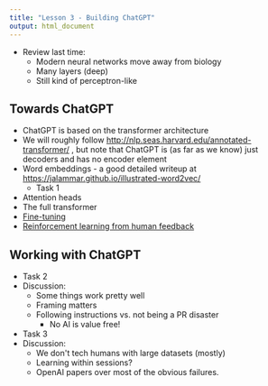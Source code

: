 ```yaml
---
title: "Lesson 3 - Building ChatGPT"
output: html_document
---
```


- Review last time:
  - Modern neural networks move away from biology
  - Many layers (deep)
  - Still kind of perceptron-like

## Towards ChatGPT

 - ChatGPT is based on the transformer architecture
 - We will roughly follow http://nlp.seas.harvard.edu/annotated-transformer/ , but note that ChatGPT is (as far as we know) just decoders and has no encoder element
 - Word embeddings - a good detailed writeup at https://jalammar.github.io/illustrated-word2vec/
   - Task 1
 - Attention heads
 - The full transformer
 - [Fine-tuning](https://en.wikipedia.org/wiki/Fine-tuning_(deep_learning))
 - [Reinforcement learning from human feedback](https://en.wikipedia.org/wiki/Reinforcement_learning_from_human_feedback)

## Working with ChatGPT
 - Task 2
 - Discussion:
   - Some things work pretty well
   - Framing matters
   - Following instructions vs. not being a PR disaster
     - No AI is value free!
 - Task 3
 - Discussion:
   - We don't tech humans with large datasets (mostly)
   - Learning within sessions?
   - OpenAI papers over most of the obvious failures.
